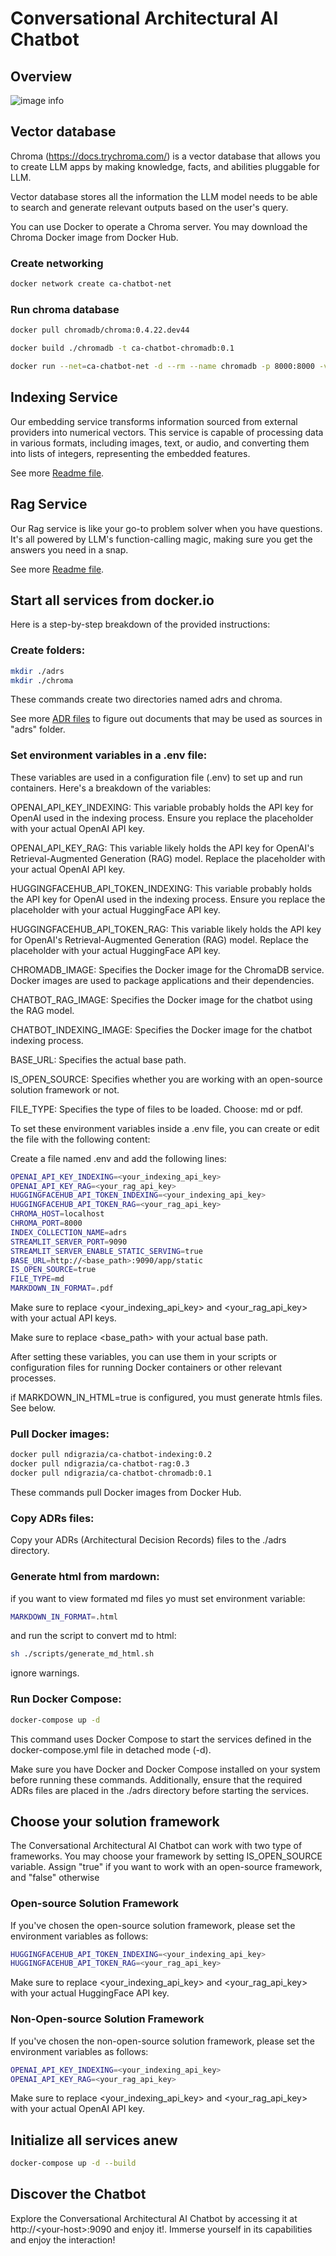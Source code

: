# Conversational Architectural AI Chatbot

## Overview

![image info](./conversational-architectural-ai-chatbot.drawio.png)

## Vector database

Chroma (https://docs.trychroma.com/) is a vector database that allows you to create LLM apps by making knowledge, facts, and abilities pluggable for LLM. 

 Vector database stores all the information the LLM model needs to be able to search and generate relevant outputs based on the user's query.

You can use Docker to operate a Chroma server. You may download the Chroma Docker image from Docker Hub.

### Create networking

```bash
docker network create ca-chatbot-net
```

### Run chroma database

```bash
docker pull chromadb/chroma:0.4.22.dev44

docker build ./chromadb -t ca-chatbot-chromadb:0.1

docker run --net=ca-chatbot-net -d --rm --name chromadb -p 8000:8000 -v ./chroma:/chroma/chroma -e IS_PERSISTENT=TRUE -e ANONYMIZED_TELEMETRY=TRUE ca-chatbot-chromadb:0.1
```
## Indexing Service

Our embedding service transforms information sourced from external providers into numerical vectors. This service is capable of processing data in various formats, including images, text, or audio, and converting them into lists of integers, representing the embedded features.

See more [Readme file](./indexing/README.md).

## Rag Service

Our Rag service is like your go-to problem solver when you have questions. It's all powered by LLM's function-calling magic, making sure you get the answers you need in a snap.

See more [Readme file](./rag/README.md).

## Start all services from docker.io

Here is a step-by-step breakdown of the provided instructions:

### Create folders:

```bash
mkdir ./adrs
mkdir ./chroma
```

These commands create two directories named adrs and chroma. 

See more [ADR files](https://github.com/ndigrazia/ArchitectureDecisions) to figure out documents that may be used as sources in "adrs" folder.

### Set environment variables in a .env file:

These variables are used in a configuration file (.env) to set up and run containers. Here's a breakdown of the variables:

OPENAI_API_KEY_INDEXING: This variable probably holds the API key for OpenAI used in the indexing process. Ensure you replace the placeholder with your actual OpenAI API key.

OPENAI_API_KEY_RAG: This variable likely holds the API key for OpenAI's Retrieval-Augmented Generation (RAG) model. Replace the placeholder with your actual OpenAI API key.

HUGGINGFACEHUB_API_TOKEN_INDEXING: This variable probably holds the API key for OpenAI used in the indexing process. Ensure you replace the placeholder with your actual HuggingFace API key.

HUGGINGFACEHUB_API_TOKEN_RAG: This variable likely holds the API key for OpenAI's Retrieval-Augmented Generation (RAG) model. Replace the placeholder with your actual HuggingFace API key.

CHROMADB_IMAGE: Specifies the Docker image for the ChromaDB service. Docker images are used to package applications and their dependencies.

CHATBOT_RAG_IMAGE: Specifies the Docker image for the chatbot using the RAG model.

CHATBOT_INDEXING_IMAGE: Specifies the Docker image for the chatbot indexing process. 

BASE_URL: Specifies the actual base path.

IS_OPEN_SOURCE: Specifies whether you are working with an open-source solution framework or not. 

FILE_TYPE: Specifies the type of files to be loaded. Choose: md or pdf.

To set these environment variables inside a .env file, you can create or edit the file with the following content:

Create a file named .env and add the following lines:

```bash
OPENAI_API_KEY_INDEXING=<your_indexing_api_key>
OPENAI_API_KEY_RAG=<your_rag_api_key>
HUGGINGFACEHUB_API_TOKEN_INDEXING=<your_indexing_api_key>
HUGGINGFACEHUB_API_TOKEN_RAG=<your_rag_api_key>
CHROMA_HOST=localhost
CHROMA_PORT=8000
INDEX_COLLECTION_NAME=adrs
STREAMLIT_SERVER_PORT=9090
STREAMLIT_SERVER_ENABLE_STATIC_SERVING=true
BASE_URL=http://<base_path>:9090/app/static
IS_OPEN_SOURCE=true
FILE_TYPE=md
MARKDOWN_IN_FORMAT=.pdf
```

Make sure to replace <your_indexing_api_key> and <your_rag_api_key> with your actual API keys.

Make sure to replace <base_path> with your actual base path.

After setting these variables, you can use them in your scripts or configuration files for running Docker containers or other relevant processes.

if MARKDOWN_IN_HTML=true is configured, you must generate htmls files. See below.  

### Pull Docker images:

```bash
docker pull ndigrazia/ca-chatbot-indexing:0.2
docker pull ndigrazia/ca-chatbot-rag:0.3
docker pull ndigrazia/ca-chatbot-chromadb:0.1
```

These commands pull Docker images from Docker Hub. 

### Copy ADRs files:

Copy your ADRs (Architectural Decision Records) files to the ./adrs directory.

### Generate html from mardown:

if you want to view formated md files yo must set environment variable:  

```bash
MARKDOWN_IN_FORMAT=.html
```

and run the script to convert md to html:  

```bash
sh ./scripts/generate_md_html.sh
```
ignore warnings.  

###  Run Docker Compose:

```bash
docker-compose up -d
```

This command uses Docker Compose to start the services defined in the docker-compose.yml file in detached mode (-d).

Make sure you have Docker and Docker Compose installed on your system before running these commands. Additionally, ensure that the required ADRs files are placed in the ./adrs directory before starting the services.

## Choose your solution framework

The Conversational Architectural AI Chatbot can work with two type of frameworks. You may choose your framework by setting IS_OPEN_SOURCE variable. Assign "true" if you want to work with an open-source framework, and "false" otherwise

### Open-source Solution Framework

If you've chosen the open-source solution framework, please set the environment variables as follows:

```bash
HUGGINGFACEHUB_API_TOKEN_INDEXING=<your_indexing_api_key>
HUGGINGFACEHUB_API_TOKEN_RAG=<your_rag_api_key>
```

Make sure to replace <your_indexing_api_key> and <your_rag_api_key>  with your actual HuggingFace API key.

### Non-Open-source Solution Framework

If you've chosen the non-open-source solution framework, please set the environment variables as follows:

```bash
OPENAI_API_KEY_INDEXING=<your_indexing_api_key>
OPENAI_API_KEY_RAG=<your_rag_api_key>
```

Make sure to replace <your_indexing_api_key> and <your_rag_api_key>  with your actual OpenAI API key.

## Initialize all services anew

```bash
docker-compose up -d --build
```

## Discover the Chatbot

Explore the Conversational Architectural AI Chatbot by accessing it at http://\<your-host\>:9090 and enjoy it!. Immerse yourself in its capabilities and enjoy the interaction!
